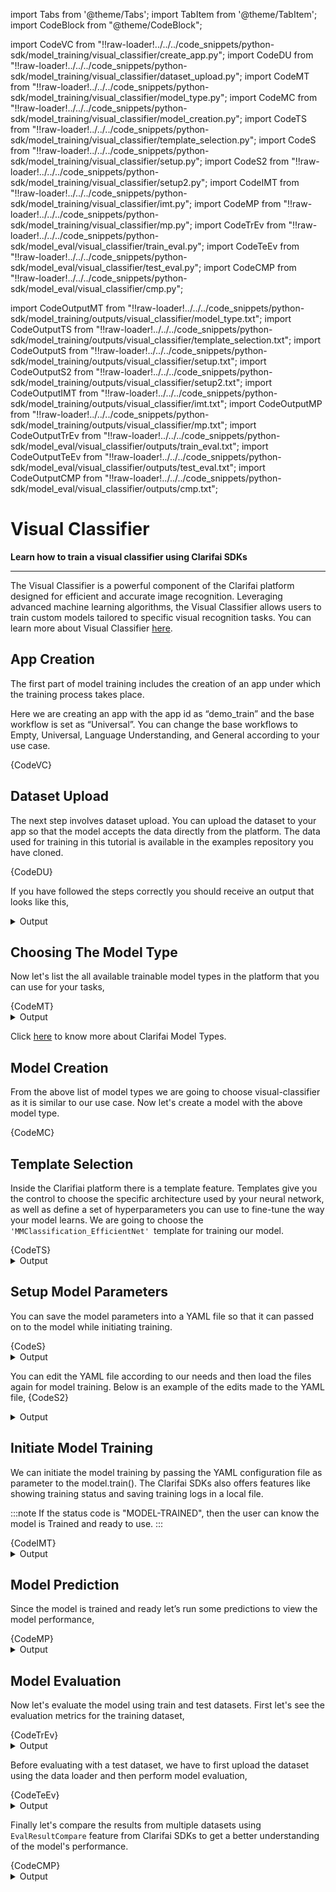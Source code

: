 import Tabs from '@theme/Tabs';
import TabItem from '@theme/TabItem';
import CodeBlock from "@theme/CodeBlock";


import CodeVC from "!!raw-loader!../../../code_snippets/python-sdk/model_training/visual_classifier/create_app.py";
import CodeDU from "!!raw-loader!../../../code_snippets/python-sdk/model_training/visual_classifier/dataset_upload.py";
import CodeMT from "!!raw-loader!../../../code_snippets/python-sdk/model_training/visual_classifier/model_type.py";
import CodeMC from "!!raw-loader!../../../code_snippets/python-sdk/model_training/visual_classifier/model_creation.py";
import CodeTS from "!!raw-loader!../../../code_snippets/python-sdk/model_training/visual_classifier/template_selection.py";
import CodeS from "!!raw-loader!../../../code_snippets/python-sdk/model_training/visual_classifier/setup.py";
import CodeS2 from "!!raw-loader!../../../code_snippets/python-sdk/model_training/visual_classifier/setup2.py";
import CodeIMT from "!!raw-loader!../../../code_snippets/python-sdk/model_training/visual_classifier/imt.py";
import CodeMP from "!!raw-loader!../../../code_snippets/python-sdk/model_training/visual_classifier/mp.py";
import CodeTrEv from "!!raw-loader!../../../code_snippets/python-sdk/model_eval/visual_classifier/train_eval.py";
import CodeTeEv from "!!raw-loader!../../../code_snippets/python-sdk/model_eval/visual_classifier/test_eval.py";
import CodeCMP from "!!raw-loader!../../../code_snippets/python-sdk/model_eval/visual_classifier/cmp.py";




import CodeOutputMT from "!!raw-loader!../../../code_snippets/python-sdk/model_training/outputs/visual_classifier/model_type.txt";
import CodeOutputTS from "!!raw-loader!../../../code_snippets/python-sdk/model_training/outputs/visual_classifier/template_selection.txt";
import CodeOutputS from "!!raw-loader!../../../code_snippets/python-sdk/model_training/outputs/visual_classifier/setup.txt";
import CodeOutputS2 from "!!raw-loader!../../../code_snippets/python-sdk/model_training/outputs/visual_classifier/setup2.txt";
import CodeOutputIMT from "!!raw-loader!../../../code_snippets/python-sdk/model_training/outputs/visual_classifier/imt.txt";
import CodeOutputMP from "!!raw-loader!../../../code_snippets/python-sdk/model_training/outputs/visual_classifier/mp.txt";
import CodeOutputTrEv from "!!raw-loader!../../../code_snippets/python-sdk/model_eval/visual_classifier/outputs/train_eval.txt";
import CodeOutputTeEv from "!!raw-loader!../../../code_snippets/python-sdk/model_eval/visual_classifier/outputs/test_eval.txt";
import CodeOutputCMP from "!!raw-loader!../../../code_snippets/python-sdk/model_eval/visual_classifier/outputs/cmp.txt";


# Visual Classifier

**Learn how to train a visual classifier using Clarifai SDKs**
<hr />

The Visual Classifier is a powerful component of the Clarifai platform designed for efficient and accurate image recognition. Leveraging advanced machine learning algorithms, the Visual Classifier allows users to train custom models tailored to specific visual recognition tasks. You can learn more about Visual Classifier [here](https://docs.clarifai.com/portal-guide/model/model-types/visual-classifier).


## App Creation

The first part of model training includes the creation of an app under which the training process takes place.

Here we are creating an app with the app id as “demo_train” and the base workflow is set as “Universal”. You can change the base workflows to Empty, Universal, Language Understanding, and General according to your use case.


<Tabs>
<TabItem value="python" label="Python">
    <CodeBlock className="language-python">{CodeVC}</CodeBlock>
</TabItem>
</Tabs>


## Dataset Upload

The next step involves dataset upload. You can upload the dataset to your app so that the model accepts the data directly from the platform. The  data used for training in this tutorial is available in the examples repository you have cloned.

<Tabs>
<TabItem value="python" label="Python">
    <CodeBlock className="language-python">{CodeDU}</CodeBlock>
</TabItem>
</Tabs>

If you have followed the steps correctly you should receive an output that looks like this,


<details>
  <summary>Output</summary>
<img src="/img/python-sdk/vc_du.png"/>
</details>


## Choosing The Model Type

Now let's list the all available trainable model types in the platform that you can use for your tasks,

<Tabs>
<TabItem value="python" label="Python">
    <CodeBlock className="language-python">{CodeMT}</CodeBlock>
</TabItem>
</Tabs>
<details>
  <summary>Output</summary>
    <CodeBlock className="language-text">{CodeOutputMT}</CodeBlock>
</details>

Click [here](https://docs.clarifai.com/portal-guide/model/model-types/) to know more about Clarifai Model Types.

## Model Creation

From the above list of model types we are going to choose visual-classifier as it is similar to our use case. Now let's create a model with the above model type.

<Tabs>
<TabItem value="python" label="Python">
    <CodeBlock className="language-python">{CodeMC}</CodeBlock>
</TabItem>
</Tabs>

## Template Selection

Inside the Clarifiai platform there is a template feature. Templates give you the control to choose the specific architecture used by your neural network, as well as define a set of hyperparameters you can use to fine-tune the way your model learns. We are going to choose the `'MMClassification_EfficientNet' `template for training our model.

<Tabs>
<TabItem value="python" label="Python">
    <CodeBlock className="language-python">{CodeTS}</CodeBlock>
</TabItem>
</Tabs>
<details>
  <summary>Output</summary>
    <CodeBlock className="language-text">{CodeOutputTS}</CodeBlock>
</details>


## Setup Model Parameters

You can save the model parameters into a YAML file so that it can passed on to the model while initiating training.

<Tabs>
<TabItem value="python" label="Python">
    <CodeBlock className="language-python">{CodeS}</CodeBlock>
</TabItem>
</Tabs>
<details>
  <summary>Output</summary>
    <CodeBlock className="language-text">{CodeOutputS}</CodeBlock>
</details>

You can edit the YAML file according to our needs and then load the files again for model training. Below is an example of the edits made to the YAML file,
<Tabs>
<TabItem value="python" label="Python">
    <CodeBlock className="language-python">{CodeS2}</CodeBlock>
</TabItem>
</Tabs>
<details>
  <summary>Output</summary>
    <CodeBlock className="language-text">{CodeOutputS2}</CodeBlock>
</details>

## Initiate Model Training

We can initiate the model training by passing the YAML configuration file as parameter to the model.train(). The Clarifai SDKs also offers features like showing training status and saving training logs in a local file.

:::note
If the status code is "MODEL-TRAINED", then the user can know the model is Trained and ready to use.
:::

<Tabs>
<TabItem value="python" label="Python">
    <CodeBlock className="language-python">{CodeIMT}</CodeBlock>
</TabItem>
</Tabs>
<details>
  <summary>Output</summary>
    <CodeBlock className="language-text">{CodeOutputIMT}</CodeBlock>
</details>


## Model Prediction

Since the model is trained and ready let’s run some predictions to view the model performance,

<Tabs>
<TabItem value="python" label="Python">
    <CodeBlock className="language-python">{CodeMP}</CodeBlock>
</TabItem>
</Tabs>
<details>
  <summary>Output</summary>
    <CodeBlock className="language-text">{CodeOutputMP}</CodeBlock>
    <img src="/img/python-sdk/vc_mp.png" />
</details>


## Model Evaluation

Now let's evaluate the model using train and test datasets. First let's see the evaluation metrics for the training dataset,

<Tabs>
<TabItem value="python" label="Python">
    <CodeBlock className="language-python">{CodeTrEv}</CodeBlock>
</TabItem>
</Tabs>
<details>
  <summary>Output</summary>
    <CodeBlock className="language-text">{CodeOutputTrEv}</CodeBlock>
</details>

Before evaluating with a test dataset, we have to first upload the dataset using the data loader and then perform model evaluation,

<Tabs>
<TabItem value="python" label="Python">
    <CodeBlock className="language-python">{CodeTeEv}</CodeBlock>
</TabItem>
</Tabs>
<details>
  <summary>Output</summary>
    <CodeBlock className="language-text">{CodeOutputTeEv}</CodeBlock>
</details>

Finally let's compare the results from  multiple datasets using ```EvalResultCompare``` feature from Clarifai SDKs to get a better understanding of the model's performance.

<Tabs>
<TabItem value="python" label="Python">
    <CodeBlock className="language-python">{CodeCMP}</CodeBlock>
</TabItem>
</Tabs>
<details>
  <summary>Output</summary>
    <CodeBlock className="language-text">{CodeOutputCMP}</CodeBlock>
</details>
